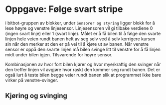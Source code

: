 # Oppgave: Følge svart stripe

i bitbot-gruppen av blokker, under `Sensorer og styring` ligger blokk for å lese høyre og venstre linjesensor. Linjesensoren vil gi tilbake verdiene 0 (ingen svart linje) eller 1 (svart linje). Målet er å få bilen til å følge den svarte linjen hele veien rundt banen helt av seg selv ved å selv korrigere kursen sin når den merker at den er på vei til å kjøre ut av banen. Når venstre sensor er oppå den svarte linjen må bilen svinge litt til venstre for å få linjen midt under bilen igjen. Tilsvarende for høyre sensor. 

Kombinasjonen av hvor fort bilen kjører og hvor mye/kraftig den svinger når den treffer linjen vil avgjøre hvor raskt den kommer seg rundt banen. Det er også lurt å teste bilen begge veier rundt banen slik at programmet ikke bare virker på venstre-svinger.

## Kjøring og svinging
